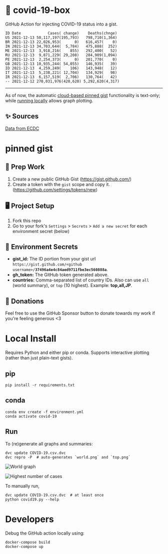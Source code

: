 # 🏥 covid-19-box

GitHub Action for injecting COVID-19 status into a gist.

```
ID Date            Cases( change)    Deaths(chnge)
US 2021-12-13 50,117,197(195,793)   798,710(1,364)
BR 2021-12-13 22,026,953(      0)   616,457(    0)
IN 2021-12-13 34,703,644(  5,784)   475,888(  252)
ME 2021-12-13  3,918,216(    855)   292,400(   52)
RU 2021-12-13  9,871,229( 29,208)   284,909(1,094)
PE 2021-12-13  2,254,373(      0)   201,770(    0)
GB 2021-12-13 10,935,244( 54,055)   146,935(   39)
ID 2021-12-13  4,259,249(    106)   143,948(   12)
IT 2021-12-13  5,238,221( 12,704)   134,929(   98)
IR 2021-12-13  6,157,519(  2,706)   130,764(   42)
-- 2021-12-12 270,031,976(420,620) 5,292,620(4,317)
```

---

As of now, the automatic [cloud-based pinned gist](#pinned-gist) functionality is text-only;
while [running locally](#local-install) allows graph plotting.

## ✨ Sources

[Data from ECDC](https://www.ecdc.europa.eu/en/publications-data/download-todays-data-geographic-distribution-covid-19-cases-worldwide)

# pinned gist

## 🎒 Prep Work
1. Create a new public GitHub Gist (https://gist.github.com/)
1. Create a token with the `gist` scope and copy it. (https://github.com/settings/tokens/new)

## 🖥 Project Setup
1. Fork this repo
1. Go to your fork's `Settings` > `Secrets` > `Add a new secret` for each environment secret (below)

## 🤫 Environment Secrets
- **gist_id:** The ID portion from your gist url `https://gist.github.com/<github username>/`**`37496a4e4c84aed9711fbe3ec560888a`**.
- **gh_token:** The GitHub token generated above.
- **countries:** Comma-separated list of country IDs. Also can use `all` (world summary), or `top` (10 highest). Example: **top,all,JP**.

## 💸 Donations

Feel free to use the GitHub Sponsor button to donate towards my work if you're feeling generous <3

# Local Install

Requires Python and either pip or conda. Supports interactive plotting (rather than just plain-text gists).

## pip

```
pip install -r requirements.txt
```

## conda

```
conda env create -f environment.yml
conda activate covid-19
```

## Run

To (re)generate all graphs and summaries:

```
dvc update COVID-19.csv.dvc
dvc repro -P  # auto-generates `world.png` and `top.png`
```

![World graph](world.png)

![Highest number of cases](top.png)

To manually run,

```
dvc update COVID-19.csv.dvc  # at least once
python covid19.py --help
```

# Developers

Debug the GitHub action locally using:

```
docker-compose build
docker-compose up
```
